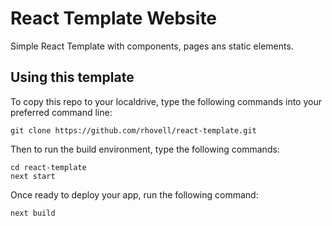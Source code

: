 # React Template Website

Simple React Template with components, pages ans static elements.

## Using this template

To copy this repo to your localdrive, type the following commands into your preferred command line:

  `git clone https://github.com/rhovell/react-template.git`

Then to run the build environment, type the following commands:

  `cd react-template`<br/>
  `next start`

Once ready to deploy your app, run the following command:

  `next build`
